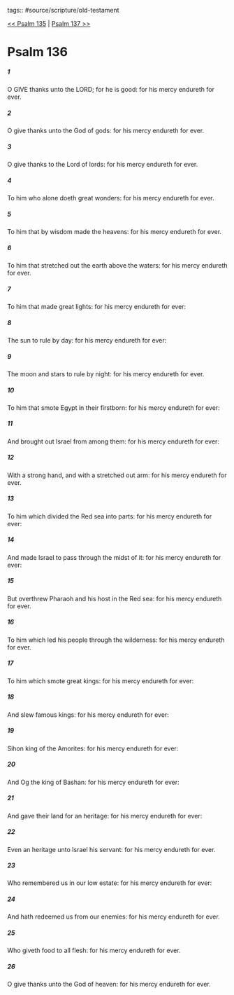 tags:: #source/scripture/old-testament

[<< Psalm 135](/old-testament/19_Psalms/Psalm_135.md) | [Psalm 137 >>](/old-testament/19_Psalms/Psalm_137.md)

# Psalm 136

##### 1

O GIVE thanks unto the LORD; for he is good: for his mercy endureth for ever.

##### 2

O give thanks unto the God of gods: for his mercy endureth for ever.

##### 3

O give thanks to the Lord of lords: for his mercy endureth for ever.

##### 4

To him who alone doeth great wonders: for his mercy endureth for ever.

##### 5

To him that by wisdom made the heavens: for his mercy endureth for ever.

##### 6

To him that stretched out the earth above the waters: for his mercy endureth for ever.

##### 7

To him that made great lights: for his mercy endureth for ever:

##### 8

The sun to rule by day: for his mercy endureth for ever:

##### 9

The moon and stars to rule by night: for his mercy endureth for ever.

##### 10

To him that smote Egypt in their firstborn: for his mercy endureth for ever:

##### 11

And brought out Israel from among them: for his mercy endureth for ever:

##### 12

With a strong hand, and with a stretched out arm: for his mercy endureth for ever.

##### 13

To him which divided the Red sea into parts: for his mercy endureth for ever:

##### 14

And made Israel to pass through the midst of it: for his mercy endureth for ever:

##### 15

But overthrew Pharaoh and his host in the Red sea: for his mercy endureth for ever.

##### 16

To him which led his people through the wilderness: for his mercy endureth for ever.

##### 17

To him which smote great kings: for his mercy endureth for ever:

##### 18

And slew famous kings: for his mercy endureth for ever:

##### 19

Sihon king of the Amorites: for his mercy endureth for ever:

##### 20

And Og the king of Bashan: for his mercy endureth for ever:

##### 21

And gave their land for an heritage: for his mercy endureth for ever:

##### 22

Even an heritage unto Israel his servant: for his mercy endureth for ever.

##### 23

Who remembered us in our low estate: for his mercy endureth for ever:

##### 24

And hath redeemed us from our enemies: for his mercy endureth for ever.

##### 25

Who giveth food to all flesh: for his mercy endureth for ever.

##### 26

O give thanks unto the God of heaven: for his mercy endureth for ever.
